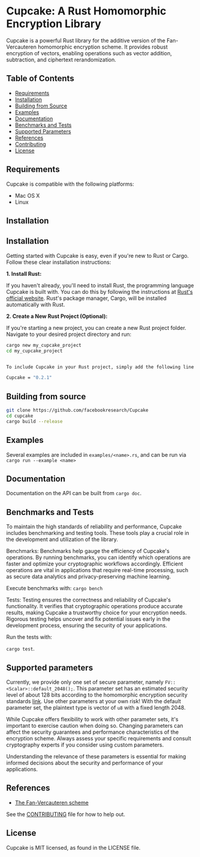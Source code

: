 # Cupcake: A Rust Homomorphic Encryption Library

Cupcake is a powerful Rust library for the additive version of the Fan-Vercauteren homomorphic encryption scheme. It provides robust encryption of vectors, enabling operations such as vector addition, subtraction, and ciphertext rerandomization.

## Table of Contents

- [Requirements](#requirements)
- [Installation](#installation)
- [Building from Source](#building-from-source)
- [Examples](#examples)
- [Documentation](#documentation)
- [Benchmarks and Tests](#benchmarks-and-tests)
- [Supported Parameters](#supported-parameters)
- [References](#references)
- [Contributing](#contributing)
- [License](#license)

## Requirements

Cupcake is compatible with the following platforms:
- Mac OS X
- Linux

## Installation
## Installation

Getting started with Cupcake is easy, even if you're new to Rust or Cargo. Follow these clear installation instructions:

**1. Install Rust:**

If you haven't already, you'll need to install Rust, the programming language Cupcake is built with. You can do this by following the instructions at [Rust's official website](https://www.rust-lang.org/tools/install). Rust's package manager, Cargo, will be installed automatically with Rust.

**2. Create a New Rust Project (Optional):**

If you're starting a new project, you can create a new Rust project folder. Navigate to your desired project directory and run:

```bash
cargo new my_cupcake_project
cd my_cupcake_project


To include Cupcake in your Rust project, simply add the following line to your `Cargo.toml` file:

Cupcake = "0.2.1"
```

## Building from source

```bash
git clone https://github.com/facebookresearch/Cupcake
cd cupcake
cargo build --release
```

## Examples

Several examples are included in `examples/<name>.rs`, and can be run via
`cargo run --example <name>`

## Documentation

Documentation on the API can be built from `cargo doc`.

## Benchmarks and Tests

To maintain the high standards of reliability and performance, Cupcake includes benchmarking and testing tools. These tools play a crucial role in the development and utilization of the library.

Benchmarks: Benchmarks help gauge the efficiency of Cupcake's operations. By running benchmarks, you can identify which operations are faster and optimize your cryptographic workflows accordingly. Efficient operations are vital in applications that require real-time processing, such as secure data analytics and privacy-preserving machine learning.

Execute benchmarks with: 
`cargo bench` 

Tests: Testing ensures the correctness and reliability of Cupcake's functionality. It verifies that cryptographic operations produce accurate results, making Cupcake a trustworthy choice for your encryption needs. Rigorous testing helps uncover and fix potential issues early in the development process, ensuring the security of your applications.

Run the tests with:

`cargo test`.

## Supported parameters

Currently, we provide only one set of secure parameter, namely `FV::<Scalar>::default_2048();`. This parameter set has an estimated security level of about 128 bits according
to the homomorphic encryption security standards [link](http://homomorphicencryption.org/wp-content/uploads/2018/11/HomomorphicEncryptionStandardv1.1.pdf). Use other parameters at your own risk! With the default parameter set, the plaintext type is vector of `u8` with a fixed length 2048.

While Cupcake offers flexibility to work with other parameter sets, it's important to exercise caution when doing so. Changing parameters can affect the security guarantees and performance characteristics of the encryption scheme. Always assess your specific requirements and consult cryptography experts if you consider using custom parameters.

Understanding the relevance of these parameters is essential for making informed decisions about the security and performance of your applications.

## References

- [The Fan-Vercauteren scheme](http://citeseerx.ist.psu.edu/viewdoc/download?doi=10.1.1.400.6346&rep=rep1&type=pdf)

See the [CONTRIBUTING](CONTRIBUTING.md) file for how to help out.

## License
Cupcake is MIT licensed, as found in the LICENSE file.
